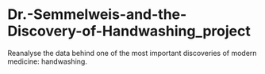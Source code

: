 # Dr.-Semmelweis-and-the-Discovery-of-Handwashing_project
Reanalyse the data behind one of the most important discoveries of modern medicine: handwashing.
